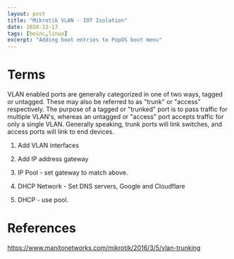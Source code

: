 ```yaml
---
layout: post
title: "Mikrotik VLAN - IOT Isolation"
date: 2020-12-17
tags: [boinc,linux]
excerpt: "Adding boot entries to PopOS boot menu"
---
```


# Terms

VLAN enabled ports are generally categorized in one of two ways, tagged or untagged. These may also be referred to as "trunk" or "access" respectively. The purpose of a tagged or "trunked" port is to pass traffic for multiple VLAN's, whereas an untagged or "access" port accepts traffic for only a single VLAN. Generally speaking, trunk ports will link switches, and access ports will link to end devices.

1. Add VLAN interfaces

2. Add IP address gateway

3. IP Pool - set gateway to match above. 

4. DHCP Network -  Set DNS servers, Google and Cloudflare
3. DHCP - use pool.


# References

https://www.manitonetworks.com/mikrotik/2016/3/5/vlan-trunking
